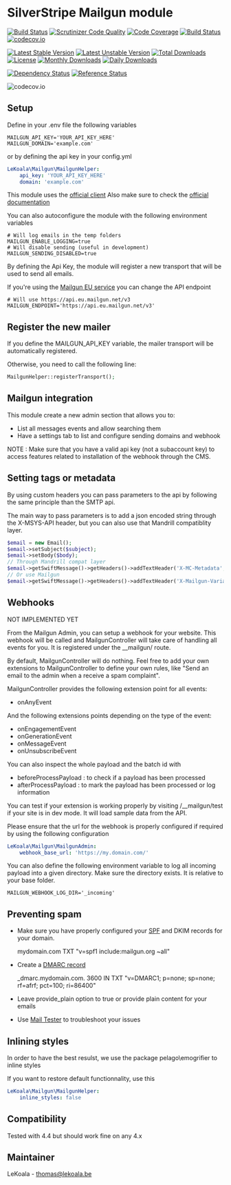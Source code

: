 # SilverStripe Mailgun module

[![Build Status](https://travis-ci.org/lekoala/silverstripe-mailgun.svg?branch=master)](https://travis-ci.org/lekoala/silverstripe-mailgun)
[![Scrutinizer Code Quality](https://scrutinizer-ci.com/g/lekoala/silverstripe-mailgun/badges/quality-score.png?b=master)](https://scrutinizer-ci.com/g/lekoala/silverstripe-mailgun/?branch=master)
[![Code Coverage](https://scrutinizer-ci.com/g/lekoala/silverstripe-mailgun/badges/coverage.png?b=master)](https://scrutinizer-ci.com/g/lekoala/silverstripe-mailgun/?branch=master)
[![Build Status](https://scrutinizer-ci.com/g/lekoala/silverstripe-mailgun/badges/build.png?b=master)](https://scrutinizer-ci.com/g/lekoala/silverstripe-mailgun/build-status/master)
[![codecov.io](https://codecov.io/github/lekoala/silverstripe-mailgun/coverage.svg?branch=master)](https://codecov.io/github/lekoala/silverstripe-mailgun?branch=master)

[![Latest Stable Version](https://poser.pugx.org/lekoala/silverstripe-mailgun/version)](https://packagist.org/packages/lekoala/silverstripe-mailgun)
[![Latest Unstable Version](https://poser.pugx.org/lekoala/silverstripe-mailgun/v/unstable)](//packagist.org/packages/lekoala/silverstripe-mailgun)
[![Total Downloads](https://poser.pugx.org/lekoala/silverstripe-mailgun/downloads)](https://packagist.org/packages/lekoala/silverstripe-mailgun)
[![License](https://poser.pugx.org/lekoala/silverstripe-mailgun/license)](https://packagist.org/packages/lekoala/silverstripe-mailgun)
[![Monthly Downloads](https://poser.pugx.org/lekoala/silverstripe-mailgun/d/monthly)](https://packagist.org/packages/lekoala/silverstripe-mailgun)
[![Daily Downloads](https://poser.pugx.org/lekoala/silverstripe-mailgun/d/daily)](https://packagist.org/packages/lekoala/silverstripe-mailgun)

[![Dependency Status](https://www.versioneye.com/php/lekoala:silverstripe-mailgun/badge.svg)](https://www.versioneye.com/php/lekoala:silverstripe-mailgun)
[![Reference Status](https://www.versioneye.com/php/lekoala:silverstripe-mailgun/reference_badge.svg?style=flat)](https://www.versioneye.com/php/lekoala:silverstripe-mailgun/references)

![codecov.io](https://codecov.io/github/lekoala/silverstripe-mailgun/branch.svg?branch=master)

## Setup

Define in your .env file the following variables

	MAILGUN_API_KEY='YOUR_API_KEY_HERE'
	MAILGUN_DOMAIN='example.com'

or by defining the api key in your config.yml

```yaml
LeKoala\Mailgun\MailgunHelper:
    api_key: 'YOUR_API_KEY_HERE'
    domain: 'example.com'
```

This module uses the [official client](https://github.com/mailgun/mailgun-php)
Also make sure to check the [official documentation](https://documentation.mailgun.com/en/latest/index.html)

You can also autoconfigure the module with the following environment variables

    # Will log emails in the temp folders
    MAILGUN_ENABLE_LOGGING=true
    # Will disable sending (useful in development)
	MAILGUN_SENDING_DISABLED=true

By defining the Api Key, the module will register a new transport that will be used to send all emails.

If you're using the [Mailgun EU service](https://documentation.mailgun.com/en/latest/api-intro.html#base-url) you can change the API endpoint

    # Will use https://api.eu.mailgun.net/v3
    MAILGUN_ENDPOINT='https://api.eu.mailgun.net/v3'

## Register the new mailer

If you define the MAILGUN_API_KEY variable, the mailer transport will be automatically registered.

Otherwise, you need to call the following line:

```php
MailgunHelper::registerTransport();
```

## Mailgun integration

This module create a new admin section that allows you to:

- List all messages events and allow searching them
- Have a settings tab to list and configure sending domains and webhook

NOTE : Make sure that you have a valid api key (not a subaccount key) to access
features related to installation of the webhook through the CMS.

## Setting tags or metadata

By using custom headers you can pass parameters to the api by following the
same principle than the SMTP api.

The main way to pass parameters is to add a json encoded string through the
X-MSYS-API header, but you can also use that Mandrill compatiblity layer.

```php
$email = new Email();
$email->setSubject($subject);
$email->setBody($body);
// Through Mandrill compat layer
$email->getSwiftMessage()->getHeaders()->addTextHeader('X-MC-Metadata', json_encode(['FIRST_NAME' => 'Jon Smith']));
// Or use Mailgun
$email->getSwiftMessage()->getHeaders()->addTextHeader('X-Mailgun-Variables', json_encode(['FIRST_NAME' => 'Jon Smith']));
```

## Webhooks

NOT IMPLEMENTED YET

From the Mailgun Admin, you can setup a webhook for your website. This webhook
will be called and MailgunController will take care of handling all events
for you. It is registered under the __mailgun/ route.

By default, MailgunController will do nothing. Feel free to add your own
extensions to MailgunController to define your own rules, like "Send an
email to the admin when a receive a spam complaint".

MailgunController provides the following extension point for all events:
- onAnyEvent

And the following extensions points depending on the type of the event:
- onEngagementEvent
- onGenerationEvent
- onMessageEvent
- onUnsubscribeEvent

You can also inspect the whole payload and the batch id with
- beforeProcessPayload : to check if a payload has been processed
- afterProcessPayload : to mark the payload has been processed or log information

You can test if your extension is working properly by visiting /__mailgun/test
if your site is in dev mode. It will load sample data from the API.

Please ensure that the url for the webhook is properly configured if required
by using the following configuration

```yaml
LeKoala\Mailgun\MailgunAdmin:
    webhook_base_url: 'https://my.domain.com/'
```

You can also define the following environment variable to log all incoming payload into a given
directory. Make sure the directory exists. It is relative to your base folder.

    MAILGUN_WEBHOOK_LOG_DIR='_incoming'

## Preventing spam

- Make sure you have properly configured your [SPF](https://mxtoolbox.com/SPFRecordGenerator.aspx) and DKIM records for your domain.

    mydomain.com   TXT   "v=spf1 include:mailgun.org ~all"

- Create a [DMARC record](https://www.unlocktheinbox.com/dmarcwizard/)

    _dmarc.mydomain.com. 3600 IN TXT "v=DMARC1; p=none; sp=none; rf=afrf; pct=100; ri=86400"

- Leave provide_plain option to true or provide plain content for your emails
- Use [Mail Tester](http://www.mail-tester.com/) to troubleshoot your issues

## Inlining styles

In order to have the best resulst, we use the package pelago\emogrifier to inline styles

If you want to restore default functionnality, use this
```yaml
LeKoala\Mailgun\MailgunHelper:
    inline_styles: false
```

## Compatibility
Tested with 4.4 but should work fine on any 4.x

## Maintainer
LeKoala - thomas@lekoala.be
